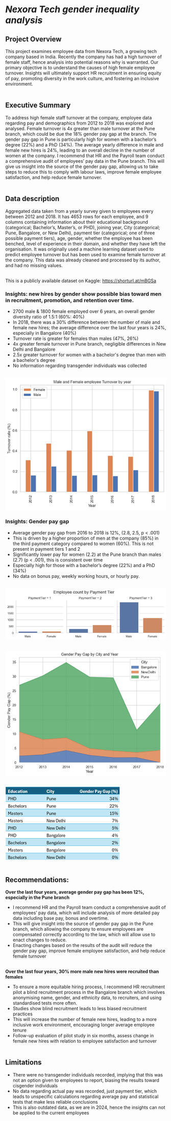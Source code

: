 # ***Nexora Tech gender inequality analysis***

## Project Overview
This project examines employee data from Nexora Tech, a growing tech company based in India. Recently the company has had a high turnover of female staff, hence analysis into potential reasons why is warranted. Our primary objective is to understand the causes of high female employee turnover. Insights will ultimately support HR recruitment in ensuring equity of pay, promoting diversity in the work culture, and fostering an inclusive environment. <br><br>

## Executive Summary
To address high female staff turnover at the company, employee data regarding pay and demographics from 2012 to 2018 was explored and analysed. Female turnover is 4x greater than male turnover at the Pune branch, which could be due the 18% gender pay gap at the branch. The gender pay gap in Pune is particularly high for women with a bachelor’s degree (22%) and a PhD (34%). The average yearly difference in male and female new hires is 24%, leading to an overall decline in the number of women at the company. I recommend that HR and the Payroll team conduct a comprehensive audit of employees’ pay data in the Pune branch. This will give us insight into the source of the gender pay gap, allowing us to take steps to reduce this to comply with labour laws, improve female employee satisfaction, and help reduce female turnover. <br><br>

## Data description
Aggregated data taken from a yearly survey given to employees every between 2012 and 2018. It has 4653 rows for each employee, and 9 columns containing information about their educational background (categorical; Bachelor’s, Master’s, or PHD), joining year, City (categorical; Pune, Bangalore, or New Delhi), payment tier (categorical; one of three possible payment tiers), age, gender, whether the employee has been benched, level of experience in their domain, and whether they have left the organisation. It was originally used a machine learning dataset used to predict employee turnover but has been used to examine female turnover at the company. This data was already cleaned and processed by its author, and had no missing values. <br><br>

This is a publicly available dataset on Kaggle: https://shorturl.at/mBGSa

### Insights: new hires by gender show possible bias toward men in recruitment, promotion, and retention over time. 

-	2700 male & 1800 female employed over 6 years, an overall gender diversity ratio of 1.5:1 (60%: 40%)
-	In 2018, there was a 30% difference between the number of male and female new hires; the average difference over the last four years is 24%, especially in Bangalore (40%)
-	Turnover rate is greater for females than males (47%, 26%)
-	4x greater female turnover in Pune branch, negligible differences in New Delhi and Bangalore
-	2.5x greater turnover for women with a bachelor's degree than men with a bachelor's degree
-	No information regarding transgender individuals was collected <br><br>

![Alt text](Visualisations/Gender_Turnover_ByYear.png)

### Insights: Gender pay gap 

-	Average gender pay gap from 2016 to 2018 is 12%, (2.8, 2.5, p < .001)
-	This is driven by a higher proportion of men at the company (85%) in the third payment category compared to women (60%). This is not present in payment tiers 1 and 2
-	Significantly lower pay for women (2.2) at the Pune branch than males (2.7) (p < .001), this is consistent over time
-	Especially high for those with a bachelor’s degree (22%) and a PhD (34%)
-	No data on bonus pay, weekly working hours, or hourly pay. <br><br>
 
![Alt text](Visualisations/Count_of_Employees_payTier.png) <br><br>

![Alt text](Visualisations/AreaPlot_GenderPayGap_ByCity.png) <br><br>

![Alt text](Visualisations/Table_GenderPayGap_ByEducation.png) <br><br>


## Recommendations:

**Over the last four years, average gender pay gap has been 12%, especially in the Pune branch**
-	I recommend HR and the Payroll team conduct a comprehensive audit of employees’ pay data, which will include analysis of more detailed pay data including base pay, bonus and overtime.
-	This will give insight into the source of gender pay gap in the Pune branch, which allowing the company to ensure employees are compensated correctly according to the law, which will allow use to enact changes to reduce.
-	Enacting changes based on the results of the audit will reduce the gender pay gap, improve female employee satisfaction, and help reduce female turnover <br><br>

**Over the last four years, 30% more male new hires were recruited than females**
-	To ensure a more equitable hiring process, I recommend HR recruitment pilot a blind recruitment process in the Bangalore branch which involves anonymising name, gender, and ethnicity data, to recruiters, and using standardised tests more often. 
-	Studies show blind recruitment leads to less biased recruitment practices
-	This will increase the number of female new hires, leading to a more inclusive work environment, encouraging longer average employee tenure
-	Follow-up evaluation of pilot study in six months, assess change in female new hires with relation to employee satisfaction and turnover <br><br>
 
## Limitations
-	There were no transgender individuals recorded, implying that this was not an option given to employees to report, biasing the results toward cisgender individuals
-	No data regarding actual pay was recorded, just payment tier, which leads to unspecific calculations regarding average pay and statistical tests that make less reliable conclusions 
-	This is also outdated data, as we are in 2024, hence the insights can not be applied to the current employees <br><br>

